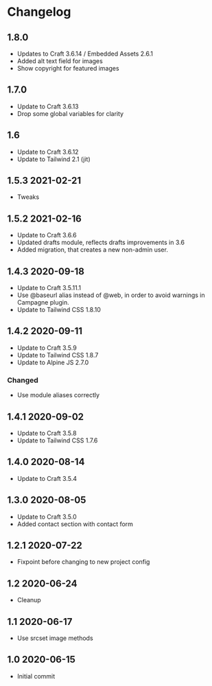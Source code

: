 # Changelog

## 1.8.0
* Updates to Craft 3.6.14 / Embedded Assets 2.6.1
* Added alt text field for images
* Show copyright for featured images

## 1.7.0
* Update to Craft 3.6.13
* Drop some global variables for clarity

## 1.6

* Update to Craft 3.6.12
* Update to Tailwind 2.1 (jit)

## 1.5.3 2021-02-21

* Tweaks

## 1.5.2 2021-02-16

* Update to Craft 3.6.6
* Updated drafts module, reflects drafts improvements in 3.6
* Added migration, that creates a new non-admin user.

## 1.4.3 2020-09-18

* Update to Craft 3.5.11.1
* Use @baseurl alias instead of @web, in order to avoid warnings in Campagne plugin.
* Update to Tailwind CSS 1.8.10

## 1.4.2 2020-09-11

* Update to Craft 3.5.9
* Update to Tailwind CSS 1.8.7
* Update to Alpine JS 2.7.0

### Changed

* Use module aliases correctly

## 1.4.1 2020-09-02

* Update to Craft 3.5.8
* Update to Tailwind CSS 1.7.6

## 1.4.0 2020-08-14

* Update to Craft 3.5.4

## 1.3.0 2020-08-05

* Update to Craft 3.5.0
* Added contact section with contact form

## 1.2.1 2020-07-22

* Fixpoint before changing to new project config

## 1.2 2020-06-24

* Cleanup

## 1.1 2020-06-17

* Use srcset image methods

## 1.0 2020-06-15

* Initial commit

